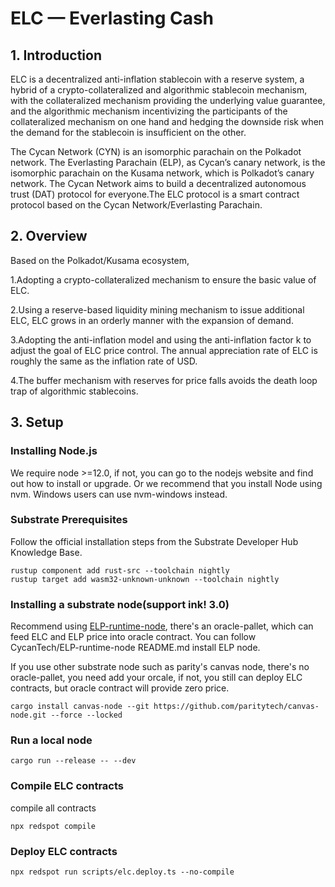 # ELC — Everlasting Cash
## 1. Introduction

ELC is a decentralized anti-inflation stablecoin with a reserve system, a hybrid of a crypto-collateralized and algorithmic stablecoin mechanism, with the collateralized mechanism providing the underlying value guarantee, and the algorithmic mechanism incentivizing the participants of the collateralized mechanism on one hand and hedging the downside risk when the demand for the stablecoin is insufficient on the other. 

The Cycan Network (CYN) is an isomorphic parachain on the Polkadot network. The Everlasting Parachain (ELP), as Cycan’s canary network, is the isomorphic parachain on the Kusama network, which is Polkadot’s canary network. The Cycan Network aims to build a decentralized autonomous trust (DAT) protocol for everyone.The ELC protocol is a smart contract protocol based on the Cycan Network/Everlasting Parachain.

## 2. Overview

Based on the Polkadot/Kusama ecosystem,

1.Adopting a crypto-collateralized mechanism to ensure the basic value of ELC.

2.Using a reserve-based liquidity mining mechanism to issue additional ELC, ELC grows in an orderly manner with the expansion of demand.

3.Adopting the anti-inflation model and using the anti-inflation factor k to adjust the goal of ELC price control. The annual appreciation rate of ELC is roughly the same as the inflation rate of USD.

4.The buffer mechanism with reserves for price falls avoids the death loop trap of algorithmic stablecoins.


## 3. Setup

### Installing Node.js
We require node >=12.0, if not, you can go to the nodejs website and find out how to install or upgrade.
Or we recommend that you install Node using nvm. Windows users can use nvm-windows instead.

### Substrate Prerequisites
Follow the official installation steps from the Substrate Developer Hub Knowledge Base.
```
rustup component add rust-src --toolchain nightly
rustup target add wasm32-unknown-unknown --toolchain nightly
```
### Installing a substrate node(support ink! 3.0)

Recommend using [ELP-runtime-node](https://github.com/CycanTech/ELP-runtime-node), there's an oracle-pallet, which can feed ELC and ELP price into oracle contract. You can follow CycanTech/ELP-runtime-node README.md install ELP node.

If you use other substrate node such as parity's canvas node, there's no oracle-pallet, you need add your orcale, if not, you still can deploy ELC contracts, but oracle contract will provide zero price.

```
cargo install canvas-node --git https://github.com/paritytech/canvas-node.git --force --locked
```

### Run a local node

```
cargo run --release -- --dev
```

### Compile ELC contracts
compile all contracts 
```
npx redspot compile
```

### Deploy ELC contracts
```
npx redspot run scripts/elc.deploy.ts --no-compile
```

